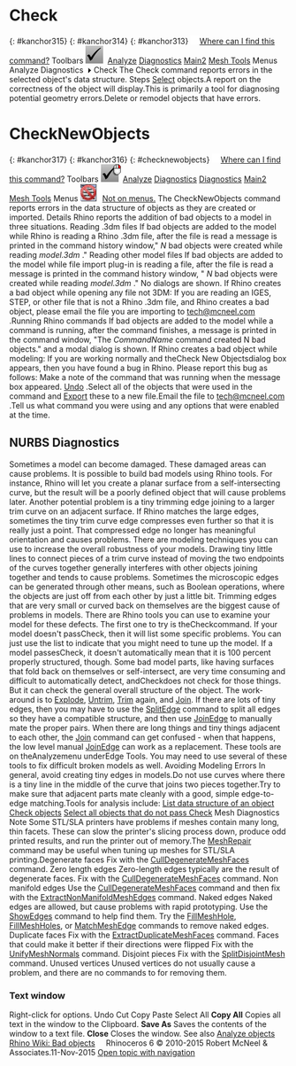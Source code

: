 ---
---


# Check
{: #kanchor315}
{: #kanchor314}
{: #kanchor313}
 [![images/transparent.gif](images/transparent.gif)Where can I find this command?](javascript:void(0);) Toolbars
![images/check.png](images/check.png) [Analyze](analyze-toolbar.html)  [Diagnostics](diagnostics-toolbar.html)  [Main2](main2-toolbar.html)  [Mesh Tools](mesh-tools-toolbar.html) 
Menus
Analyze
Diagnostics![images/menuarrow.gif](images/menuarrow.gif)
Check
The Check command reports errors in the selected object's data structure.
Steps
 [Select](select-objects.html) objects.A report on the correctness of the object will display.This is primarily a tool for diagnosing potential geometry errors.Delete or remodel objects that have errors.
# CheckNewObjects
{: #kanchor317}
{: #kanchor316}
{: #checknewobjects}
 [![images/transparent.gif](images/transparent.gif)Where can I find this command?](javascript:void(0);) Toolbars
![images/checknewobjects.png](images/checknewobjects.png) [Analyze](analyze-toolbar.html)  [Diagnostics](diagnostics-toolbar.html)  [Diagnostics](diagnostics-toolbar.html)  [Main2](main2-toolbar.html)  [Mesh Tools](mesh-tools-toolbar.html) 
Menus
![images/-no-menu-item.png](images/-no-menu-item.png) [Not on menus.](menuwhattodo.html) 
The CheckNewObjects command reports errors in the data structure of objects as they are created or imported.
Details
Rhino reports the addition of bad objects to a model in three situations.
Reading .3dm files
If bad objects are added to the model while Rhino is reading a Rhino .3dm file, after the file is read a message is printed in the command history window," *N* bad objects were created while reading *model.3dm* ."
Reading other model files
If bad objects are added to the model while file import plug-in is reading a file, after the file is read a message is printed in the command history window, " *N* bad objects were created while reading *model.3dm* ." No dialogs are shown.
If Rhino creates a bad object while opening any file not 3DM:
If you are reading an IGES, STEP, or other file that is not a Rhino .3dm file, and Rhino creates a bad object, please email the file you are importing to [tech@mcneel.com](mailto:tech@mcneel.com) .Running Rhino commands
If bad objects are added to the model while a command is running, after the command finishes, a message is printed in the command window, "The *CommandName* command created N bad objects." and a modal dialog is shown.
If Rhino creates a bad object while modeling:
If you are working normally and theCheck New Objectsdialog box appears, then you have found a bug in Rhino.
Please report this bug as follows:
Make a note of the command that was running when the message box appeared. [Undo](undo.html) .Select all of the objects that were used in the command and [Export](export.html) these to a new file.Email the file to [tech@mcneel.com](mailto:tech@mcneel.com) .Tell us what command you were using and any options that were enabled at the time.
## NURBS Diagnostics
Sometimes a model can become damaged. These damaged areas can cause problems.
It is possible to build bad models using Rhino tools. For instance, Rhino will let you create a planar surface from a self-intersecting curve, but the result will be a poorly defined object that will cause problems later.
Another potential problem is a tiny trimming edge joining to a larger trim curve on an adjacent surface. If Rhino matches the large edges, sometimes the tiny trim curve edge compresses even further so that it is really just a point. That compressed edge no longer has meaningful orientation and causes problems.
There are modeling techniques you can use to increase the overall robustness of your models.
Drawing tiny little lines to connect pieces of a trim curve instead of moving the two endpoints of the curves together generally interferes with other objects joining together and tends to cause problems.
Sometimes the microscopic edges can be generated through other means, such as Boolean operations, where the objects are just off from each other by just a little bit.
Trimming edges that are very small or curved back on themselves are the biggest cause of problems in models.
There are Rhino tools you can use to examine your model for these defects.
The first one to try is theCheckcommand. If your model doesn't passCheck, then it will list some specific problems. You can just use the list to indicate that you might need to tune up the model. If a model passesCheck, it doesn't automatically mean that it is 100 percent properly structured, though. Some bad model parts, like having surfaces that fold back on themselves or self-intersect, are very time consuming and difficult to automatically detect, andCheckdoes not check for those things. But it can check the general overall structure of the object.
The work-around is to [Explode](explode.html), [Untrim](trim.html#untrim), [Trim](trim.html) again, and [Join](join.html). If there are lots of tiny edges, then you may have to use the [SplitEdge](splitedge.html) command to split all edges so they have a compatible structure, and then use [JoinEdge](joinedge.html) to manually mate the proper pairs.
When there are long things and tiny things adjacent to each other, the [Join](join.html) command can get confused - when that happens, the low level manual [JoinEdge](joinedge.html) can work as a replacement.
These tools are on theAnalyzemenu underEdge Tools. You may need to use several of these tools to fix difficult broken models as well.
Avoiding Modeling Errors
In general, avoid creating tiny edges in models.Do not use curves where there is a tiny line in the middle of the curve that joins two pieces together.Try to make sure that adjacent parts mate cleanly with a good, simple edge-to-edge matching.Tools for analysis include:
 [List data structure of an object](list.html)  [Check objects](#)  [Select all objects that do not pass Check](selection-commands.html#selbadobjects) Mesh Diagnostics
Note
Some STL/SLA printers have problems if meshes contain many long, thin facets. These can slow the printer's slicing process down, produce odd printed results, and run the printer out of memory.The [MeshRepair](meshrepair.html) command may be useful when tuning up meshes for STL/SLA printing.Degenerate faces
Fix with the [CullDegenerateMeshFaces](culldegeneratemeshfaces.html) command.
Zero length edges
Zero-length edges typically are the result of degenerate faces. Fix with the [CullDegenerateMeshFaces](culldegeneratemeshfaces.html) command.
Non manifold edges
Use the [CullDegenerateMeshFaces](culldegeneratemeshfaces.html) command and then fix with the [ExtractNonManifoldMeshEdges](extractmeshedges.html#extractnonmanifoldmeshedges) command.
Naked edges
Naked edges are allowed, but cause problems with rapid prototyping. Use the [ShowEdges](showedges.html) command to help find them. Try the [FillMeshHole](fillmeshhole.html), [FillMeshHoles](fillmeshholes.html), or [MatchMeshEdge](matchmeshedge.html) commands to remove naked edges.
Duplicate faces
Fix with the [ExtractDuplicateMeshFaces](extractmeshfaces-commands.html#extractduplicatemeshfaces) command.
Faces that could make it better if their directions were flipped
Fix with the [UnifyMeshNormals](unifymeshnormals.html) command.
Disjoint pieces
Fix with the [SplitDisjointMesh](splitdisjointmesh.html) command.
Unused vertices
Unused vertices do not usually cause a problem, and there are no commands to for removing them.

### Text window
Right-click for options.
Undo
Cut
Copy
Paste
Select All
 **Copy All** 
Copies all text in the window to the Clipboard.
 **Save As** 
Saves the contents of the window to a text file.
 **Close** 
Closes the window.
See also
 [Analyze objects](sak-analysis.html) 
 [Rhino Wiki: Bad objects](http://wiki.mcneel.com/rhino/badobjects) 
&#160;
&#160;
Rhinoceros 6 © 2010-2015 Robert McNeel &amp; Associates.11-Nov-2015
 [Open topic with navigation](check.html) 


